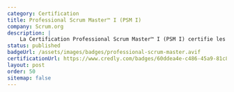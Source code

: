 ```yaml
---
category: Certification
title: Professional Scrum Master™ I (PSM I)
company: Scrum.org
description: |
    La Certification Professional Scrum Master™ I (PSM I) certifie les compétences dans la comprehension de la théorie de Scrum, des règles et des valeurs de Scrum, la façon dont elles sont appliquées dans les situations réelles.
status: published
badgeUrl: /assets/images/badges/professional-scrum-master.avif
certificationUrl: https://www.credly.com/badges/60ddea4e-c486-45a9-81c8-629dab7c1e8a/public_url
layout: post
order: 50
sitemap: false
---
```

